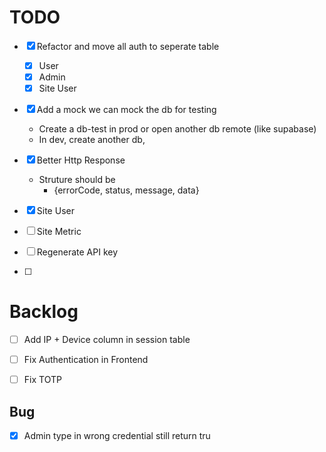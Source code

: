 # TODO
- [x] Refactor and move all auth to seperate table
  - [x] User
  - [x] Admin
  - [x] Site User
- [x] Add a mock we can mock the db for testing 
    - Create a db-test in prod or open another db remote (like supabase)
    - In dev, create another db, 
- [x] Better Http Response
  - Struture should be 
    + {errorCode, status, message, data}
  
- [x] Site User 
- [ ] Site Metric
- [ ] Regenerate API key
- [ ] 

# Backlog
- [ ] Add IP + Device column in session table 
- [ ] Fix Authentication in Frontend
- [ ] Fix TOTP


## Bug
- [x] Admin type in wrong credential still return tru